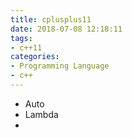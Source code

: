 ```yaml
---
title: cplusplus11
date: 2018-07-08 12:18:11
tags: 
- c++11
categories:
- Programming Language
- c++
---
```


- Auto
- Lambda
- 

